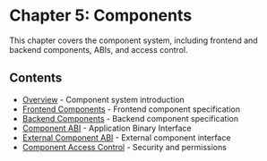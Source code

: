 # Chapter 5: Components

This chapter covers the component system, including frontend and backend components, ABIs, and access control.

## Contents

- [Overview](./overview.md) - Component system introduction
- [Frontend Components](./frontend-components.md) - Frontend component specification
- [Backend Components](./backend-components.md) - Backend component specification
- [Component ABI](./component-abi.md) - Application Binary Interface
- [External Component ABI](./external-component-abi.md) - External component interface
- [Component Access Control](./component-access-control.md) - Security and permissions
